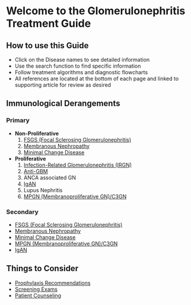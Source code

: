 # **Welcome to the Glomerulonephritis Treatment Guide**
## **How to use this Guide**
* Click on the Disease names to see detailed information
* Use the search function to find specific information
* Follow treatment algorithms and diagnostic flowcharts
* All references are located at the bottom of each page and linked to supporting article for review as desired
## **Immunological Derangements**
### **Primary**
- **Non-Proliferative**
    1. [FSGS (Focal Sclerosing Glomerulonephritis)](FSGS.md)
    2. [Membranous Nephropathy](Membranous.md)
    3. [Minimal Change Disease](MCD.md)
- **Proliferative** 
    1. [Infection-Related Glomerulonephritis (IRGN)](IGAN.md) 
    2. [Anti-GBM](Anti-GBM.md)
    3. ANCA associated GN
    4. [IgAN](IGAN.md)
    5. Lupus Nephritis 
    6. [MPGN (Membranoproliferative GN)/C3GN](MPGN-C3GN.md)
### **Secondary**
* [FSGS (Focal Sclerosing Glomerulonephritis)](FSGS.md)
* [Membranous Nephropathy](Membranous.md)
* [Minimal Change Disease](MCD.md)
* [MPGN (Membranoproliferative GN)/C3GN](MPGN-C3GN.md)
* [IgAN](IGAN.md)
## **Things to Consider**
* [Prophylaxis Recommendations](Prophylaxis.md)
* [Screening Exams](Screening.md)
* [Patient Counseling](Counseling.md) 
